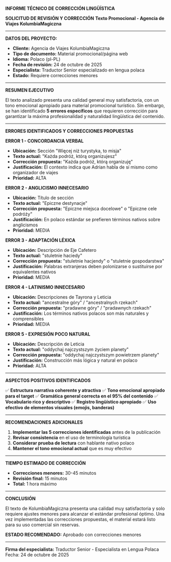 **INFORME TÉCNICO DE CORRECCIÓN LINGÜÍSTICA**

**SOLICITUD DE REVISIÓN Y CORRECCIÓN**
**Texto Promocional - Agencia de Viajes KolumbiaMagiczna**

---

**DATOS DEL PROYECTO:**
- **Cliente:** Agencia de Viajes KolumbiaMagiczna
- **Tipo de documento:** Material promocional/página web
- **Idioma:** Polaco (pl-PL)
- **Fecha de revisión:** 24 de octubre de 2025
- **Especialista:** Traductor Senior especializado en lengua polaca
- **Estado:** Requiere correcciones menores

---

**RESUMEN EJECUTIVO**

El texto analizado presenta una calidad general muy satisfactoria, con un tono emocional apropiado para material promocional turístico. Sin embargo, se han identificado **5 errores específicos** que requieren corrección para garantizar la máxima profesionalidad y naturalidad lingüística del contenido.

---

**ERRORES IDENTIFICADOS Y CORRECCIONES PROPUESTAS**

**ERROR 1 - CONCORDANCIA VERBAL**
- **Ubicación:** Sección "Więcej niż turystyka, to misja"
- **Texto actual:** "Każda podróż, którą organizujesz"
- **Corrección propuesta:** "Każda podróż, którą organizuję"
- **Justificación:** El contexto indica que Adrian habla de sí mismo como organizador de viajes
- **Prioridad:** ALTA

**ERROR 2 - ANGLICISMO INNECESARIO**
- **Ubicación:** Título de sección
- **Texto actual:** "Epiczne destynacje"
- **Corrección propuesta:** "Epiczne miejsca docelowe" o "Epiczne cele podróży"
- **Justificación:** En polaco estándar se prefieren términos nativos sobre anglicismos
- **Prioridad:** MEDIA

**ERROR 3 - ADAPTACIÓN LÉXICA**
- **Ubicación:** Descripción de Eje Cafetero
- **Texto actual:** "stuletnie haciedy"
- **Corrección propuesta:** "stuletnie hacjendy" o "stuletnie gospodarstwa"
- **Justificación:** Palabras extranjeras deben polonizarse o sustituirse por equivalentes nativos
- **Prioridad:** MEDIA

**ERROR 4 - LATINISMO INNECESARIO**
- **Ubicación:** Descripciones de Tayrona y Leticia
- **Texto actual:** "ancestralne góry" / "ancestralnych rzekach"
- **Corrección propuesta:** "pradawne góry" / "pradawnych rzekach"
- **Justificación:** Los términos nativos polacos son más naturales y comprensibles
- **Prioridad:** MEDIA

**ERROR 5 - EXPRESIÓN POCO NATURAL**
- **Ubicación:** Descripción de Leticia
- **Texto actual:** "oddychaj najczystszym życiem planety"
- **Corrección propuesta:** "oddychaj najczystszym powietrzem planety"
- **Justificación:** Construcción más lógica y natural en polaco
- **Prioridad:** ALTA

---

**ASPECTOS POSITIVOS IDENTIFICADOS**

✅ **Estructura narrativa coherente y atractiva**
✅ **Tono emocional apropiado para el target**
✅ **Gramática general correcta en el 95% del contenido**
✅ **Vocabulario rico y descriptivo**
✅ **Registro lingüístico apropiado**
✅ **Uso efectivo de elementos visuales (emojis, banderas)**

---

**RECOMENDACIONES ADICIONALES**

1. **Implementar las 5 correcciones identificadas** antes de la publicación
2. **Revisar consistencia** en el uso de terminología turística
3. **Considerar prueba de lectura** con hablante nativo polaco
4. **Mantener el tono emocional actual** que es muy efectivo

---

**TIEMPO ESTIMADO DE CORRECCIÓN**

- **Correcciones menores:** 30-45 minutos
- **Revisión final:** 15 minutos
- **Total:** 1 hora máximo

---

**CONCLUSIÓN**

El texto de KolumbiaMagiczna presenta una calidad muy satisfactoria y solo requiere ajustes menores para alcanzar el estándar profesional óptimo. Una vez implementadas las correcciones propuestas, el material estará listo para su uso comercial sin reservas.

**ESTADO RECOMENDADO:** Aprobado con correcciones menores

---

**Firma del especialista:**
Traductor Senior - Especialista en Lengua Polaca
Fecha: 24 de octubre de 2025
